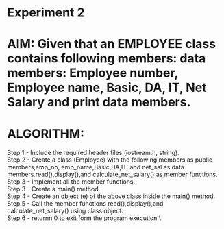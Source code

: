 #             Experiment 2
# AIM: Given that an EMPLOYEE class contains following members: data members: Employee number, Employee name, Basic, DA, IT, Net Salary and print data members.

# ALGORITHM:
 Step 1 - Include the required header files (iostream.h, string).\
 Step 2 - Create a class (Employee) with the following members as public members,emp_no, emp_name,Basic,DA,IT, and net_sal as data members.read(),display(),and               calculate_net_salary() as member functions.\
 Step 3 - Implement all the member functions.\
 Step 3 - Create a main() method.\
 Step 4 - Create an object (e) of the above class inside the main() method.\
 Step 5 - Call the member functions read(),display(),and calculate_net_salary() using class object.\
 Step 6 - returnn 0 to exit form the program execution.\
